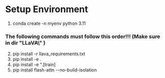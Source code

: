# Setup Environment
1. conda create -n myenv python 3.11
### The following commands must follow this order!!! (Make sure in  dir "LLaVA\\" )

2. pip install -r llava_requirements.txt
3. pip install -e .
4. pip install -e ".[train]
5. pip install flash-attn --no-build-isolation
